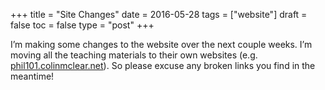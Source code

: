 +++
title = "Site Changes"
date = 2016-05-28
tags = ["website"]
draft = false
toc = false
type = "post"
+++

I&rsquo;m making some changes to the website over the next couple weeks. I&rsquo;m moving
all the teaching materials to their own websites (e.g.
[phil101.colinmclear.net](http://phil101.colinmclear.net)). So please excuse any broken links you find in the
meantime!
